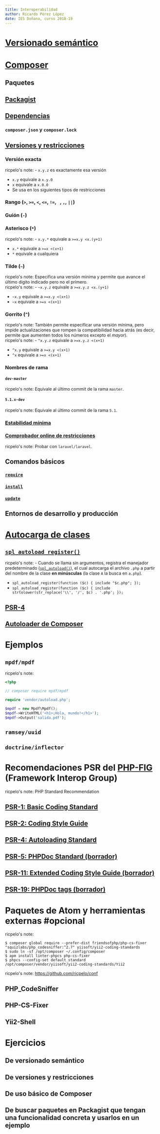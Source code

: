 ```yaml
---
title: Interoperabilidad
author: Ricardo Pérez López
date: IES Doñana, curso 2018-19
---
```


# [Versionado semántico](https://semver.org/lang/es/)


# [Composer](https://getcomposer.org/)


## Paquetes


## [Packagist](https://packagist.org/)


## [Dependencias](https://getcomposer.org/doc/01-basic-usage.md#composer-json-project-setup)


### `composer.json` y `composer.lock`


## [Versiones y restricciones](https://getcomposer.org/doc/articles/versions.md)


### Versión exacta

ricpelo's note: - `x.y.z` es exactamente esa versión  
- `x.y` equivale a `x.y.0`  
- `x` equivale a `x.0.0`  
- Se usa en los siguientes tipos de restricciones

### Rango (`>`, `>=`, `<`, `<=`, `!=`, ` `, `,`, `||`)


### Guión (`-`)


### Asterisco (`*`)

ricpelo's note: - `x.y.*` equivale a `>=x.y <x.(y+1)`  
- `x.*` equivale a `>=x <(x+1)`  
- `*` equivale a cualquiera

### Tilde (`~`)

ricpelo's note: Especifica una versión mínima y permite que avance el último dígito indicado pero no el primero.  
ricpelo's note: - `~x.y.z` equivale a `>=x.y.z <x.(y+1)`  
- `~x.y` equivale a `>=x.y <(x+1)`  
- `~x` equivale a `>=x <(x+1)`

### Gorrito (`^`)

ricpelo's note: También permite especificar una versión mínima, pero impide actualizaciones que rompen la compatibilidad hacia atrás (es decir, permite que aumenten todos los números excepto el *mayor*).  
ricpelo's note: - `^x.y.z` equivale a `>=x.y.z <(x+1)`  
- `^x.y` equivale a `>=x.y <(x+1)`  
- `^x` equivale a `>=x <(x+1)`

### Nombres de rama


#### `dev-master`

ricpelo's note: Equivale al último commit de la rama `master`.

#### `5.1.x-dev`

ricpelo's note: Equivale al último commit de la rama `5.1`.

### [Estabilidad mínima](https://getcomposer.org/doc/articles/versions.md#minimum-stability)


### [Comprobador online de restricciones](https://semver.mwl.be)

ricpelo's note: Probar con `laravel/laravel`.

## Comandos básicos


### [`require`](https://getcomposer.org/doc/03-cli.md#require)


### [`install`](https://getcomposer.org/doc/03-cli.md#install)


### [`update`](https://getcomposer.org/doc/03-cli.md#update)


## Entornos de desarrollo y producción


# [Autocarga de clases](http://php.net/manual/es/language.oop5.autoload.php)


## [`spl_autoload_register()`](http://php.net/manual/es/function.spl-autoload-register.php)

ricpelo's note: - Cuando se llama sin argumentos, registra el manejador predeterminado ([`spl_autoload()`](http://php.net/manual/es/function.spl-autoload.php)), el cual autocarga el archivo `.php` a partir del nombre de la clase **en minúsculas** (la clase `A` la busca en `a.php`).  
- `spl_autoload_register(function ($c) { include "$c.php"; });`  
- `spl_autoload_register(function ($c) { include strtolower(str_replace('\\', '/', $c) . '.php'; });`

## [PSR-4](http://www.php-fig.org/psr/psr-4/)


## [Autoloader de Composer](https://getcomposer.org/doc/01-basic-usage.md#autoloading)


# Ejemplos


## `mpdf/mpdf`

ricpelo's note:
```php
<?php

// composer require mpdf/mpdf

require 'vendor/autoload.php';

$mpdf = new Mpdf\Mpdf();
$mpdf->WriteHTML('<h1>¡Hola, mundo!</h1>');
$mpdf->Output('salida.pdf');
```

## `ramsey/uuid`


## `doctrine/inflector`


# Recomendaciones PSR del [PHP-FIG](http://www.php-fig.org/) (Framework Interop Group)

ricpelo's note: PHP Standard Recommendation

## [PSR-1: Basic Coding Standard](http://www.php-fig.org/psr/psr-1/)


## [PSR-2: Coding Style Guide](http://www.php-fig.org/psr/psr-2/)


## [PSR-4: Autoloading Standard](http://www.php-fig.org/psr/psr-4/)


## [PSR-5: PHPDoc Standard (borrador)](https://github.com/phpDocumentor/fig-standards/blob/master/proposed/phpdoc.md)


## [PSR-11: Extended Coding Style Guide (borrador)](https://github.com/php-fig/fig-standards/blob/master/proposed/extended-coding-style-guide.md)


## [PSR-19: PHPDoc tags (borrador)](https://github.com/php-fig/fig-standards/blob/master/proposed/phpdoc-tags.md)


# Paquetes de Atom y herramientas externas #opcional

ricpelo's note:

```  
$ composer global require --prefer-dist friendsofphp/php-cs-fixer "squizlabs/php_codesniffer:^2.7" yiisoft/yii2-coding-standards  
$ sudo ln -sf /opt/composer ~/.config/composer  
$ apm install linter-phpcs php-cs-fixer  
$ phpcs --config-set default_standard /opt/composer/vendor/yiisoft/yii2-coding-standards/Yii2  
```  

ricpelo's note: https://github.com/ricpelo/conf

## PHP_CodeSniffer


## PHP-CS-Fixer


## Yii2-Shell


# Ejercicios


## De versionado semántico


## De versiones y restricciones


## De uso básico de Composer


## De buscar paquetes en Packagist que tengan una funcionalidad concreta y usarlos en un ejemplo


